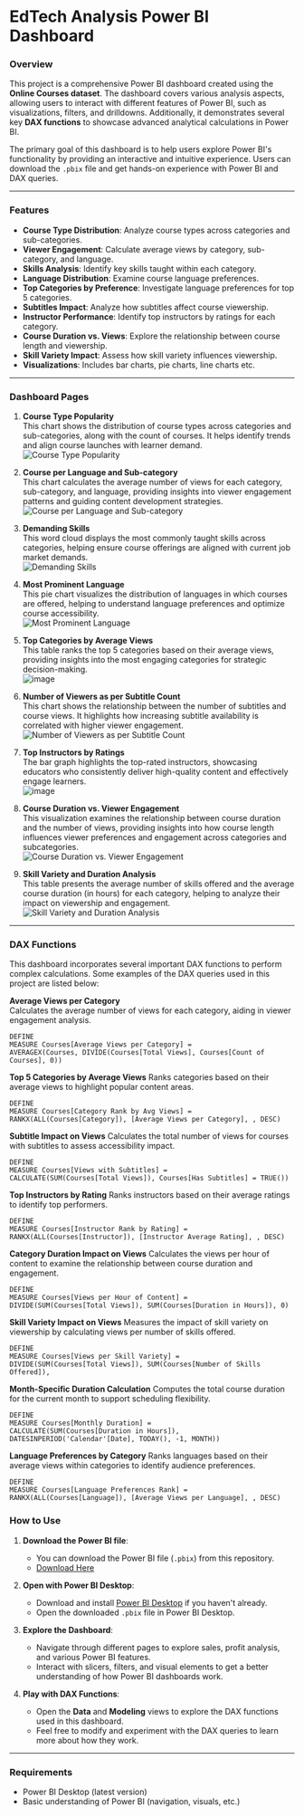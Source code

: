 # EdTech Analysis Power BI Dashboard

### Overview
This project is a comprehensive Power BI dashboard created using the **Online Courses dataset**. The dashboard covers various analysis aspects, allowing users to interact with different features of Power BI, such as visualizations, filters, and drilldowns. Additionally, it demonstrates several key **DAX functions** to showcase advanced analytical calculations in Power BI.

The primary goal of this dashboard is to help users explore Power BI's functionality by providing an interactive and intuitive experience. Users can download the `.pbix` file and get hands-on experience with Power BI and DAX queries.

---

### Features

- **Course Type Distribution**: Analyze course types across categories and sub-categories.
- **Viewer Engagement**: Calculate average views by category, sub-category, and language.
- **Skills Analysis**: Identify key skills taught within each category.
- **Language Distribution**: Examine course language preferences.
- **Top Categories by Preference**: Investigate language preferences for top 5 categories.
- **Subtitles Impact**: Analyze how subtitles affect course viewership.
- **Instructor Performance**: Identify top instructors by ratings for each category.
- **Course Duration vs. Views**: Explore the relationship between course length and viewership.
- **Skill Variety Impact**: Assess how skill variety influences viewership.
- **Visualizations**: Includes bar charts, pie charts, line charts etc.

---

### Dashboard Pages

1. **Course Type Popularity**  
   This chart shows the distribution of course types across categories and sub-categories, along with the count of courses. It helps identify trends and align course launches with learner demand.  
   ![Course Type Popularity](https://github.com/user-attachments/assets/0d55e126-8776-4c66-8355-60ad9d8f4882)

2. **Course per Language and Sub-category**  
   This chart calculates the average number of views for each category, sub-category, and language, providing insights into viewer engagement patterns and guiding content development strategies.  
   ![Course per Language and Sub-category](https://github.com/user-attachments/assets/b8feb8de-4829-4d5f-8fa4-7ee79a9df24a)

3. **Demanding Skills**  
   This word cloud displays the most commonly taught skills across categories, helping ensure course offerings are aligned with current job market demands.  
   ![Demanding Skills](https://github.com/user-attachments/assets/05bcd82d-0035-4af1-ae6e-305ed5e40b37)

4. **Most Prominent Language**  
   This pie chart visualizes the distribution of languages in which courses are offered, helping to understand language preferences and optimize course accessibility.  
   ![Most Prominent Language](https://github.com/user-attachments/assets/ad7ff48a-0c22-43f0-9c64-d99099083253)

5. **Top Categories by Average Views**  
   This table ranks the top 5 categories based on their average views, providing insights into the most engaging categories for strategic decision-making.  
   ![image](https://github.com/user-attachments/assets/c518a41e-8078-4274-8ae3-5acc165005f8)

6. **Number of Viewers as per Subtitle Count**  
   This chart shows the relationship between the number of subtitles and course views. It highlights how increasing subtitle availability is correlated with higher viewer engagement.  
   ![Number of Viewers as per Subtitle Count](https://github.com/user-attachments/assets/7d3590d4-bcff-4548-9b38-78a8a847ecbc)

7. **Top Instructors by Ratings**  
   The bar graph highlights the top-rated instructors, showcasing educators who consistently deliver high-quality content and effectively engage learners.  
   ![image](https://github.com/user-attachments/assets/2c6af1b4-b7fc-44fa-b51d-8a55992cd210)

8. **Course Duration vs. Viewer Engagement**  
   This visualization examines the relationship between course duration and the number of views, providing insights into how course length influences viewer preferences and engagement across categories and subcategories.  
   ![Course Duration vs. Viewer Engagement](https://github.com/user-attachments/assets/2c408851-b857-4098-a34a-024a7c21b304)

9. **Skill Variety and Duration Analysis**  
   This table presents the average number of skills offered and the average course duration (in hours) for each category, helping to analyze their impact on viewership and engagement.  
   ![Skill Variety and Duration Analysis](https://github.com/user-attachments/assets/4e3792d8-9913-470d-be17-73fad2073146)

---

### DAX Functions

This dashboard incorporates several important DAX functions to perform complex calculations. Some examples of the DAX queries used in this project are listed below:

**Average Views per Category**  
Calculates the average number of views for each category, aiding in viewer engagement analysis.
```dax
DEFINE
MEASURE Courses[Average Views per Category] = 
AVERAGEX(Courses, DIVIDE(Courses[Total Views], Courses[Count of Courses], 0))
```

**Top 5 Categories by Average Views**
Ranks categories based on their average views to highlight popular content areas.

```dax
DEFINE
MEASURE Courses[Category Rank by Avg Views] = 
RANKX(ALL(Courses[Category]), [Average Views per Category], , DESC)
```

**Subtitle Impact on Views**
Calculates the total number of views for courses with subtitles to assess accessibility impact.

```dax
DEFINE
MEASURE Courses[Views with Subtitles] = 
CALCULATE(SUM(Courses[Total Views]), Courses[Has Subtitles] = TRUE())
```   

**Top Instructors by Rating**
Ranks instructors based on their average ratings to identify top performers.

```dax
DEFINE
MEASURE Courses[Instructor Rank by Rating] = 
RANKX(ALL(Courses[Instructor]), [Instructor Average Rating], , DESC)
```   

**Category Duration Impact on Views**
Calculates the views per hour of content to examine the relationship between course duration and engagement.

```dax
DEFINE
MEASURE Courses[Views per Hour of Content] = 
DIVIDE(SUM(Courses[Total Views]), SUM(Courses[Duration in Hours]), 0)
```   

**Skill Variety Impact on Views**
Measures the impact of skill variety on viewership by calculating views per number of skills offered.

```dax
DEFINE
MEASURE Courses[Views per Skill Variety] = 
DIVIDE(SUM(Courses[Total Views]), SUM(Courses[Number of Skills Offered]),
```   

**Month-Specific Duration Calculation**
Computes the total course duration for the current month to support scheduling flexibility.

```dax
DEFINE
MEASURE Courses[Monthly Duration] = 
CALCULATE(SUM(Courses[Duration in Hours]), DATESINPERIOD('Calendar'[Date], TODAY(), -1, MONTH))
```  

**Language Preferences by Category**
Ranks languages based on their average views within categories to identify audience preferences.

```dax
DEFINE
MEASURE Courses[Language Preferences Rank] = 
RANKX(ALL(Courses[Language]), [Average Views per Language], , DESC)
```

### How to Use

1. **Download the Power BI file**:  
   - You can download the Power BI file (`.pbix`) from this repository.  
   - [Download Here](https://github.com/Akshay17DS/EdTech-Analysis-Power-BI-Dashboard/raw/main/Edtec%20Analysis.pbix)  

2. **Open with Power BI Desktop**:
   - Download and install [Power BI Desktop](https://powerbi.microsoft.com/desktop/) if you haven't already.
   - Open the downloaded `.pbix` file in Power BI Desktop.

3. **Explore the Dashboard**:
   - Navigate through different pages to explore sales, profit analysis, and various Power BI features.
   - Interact with slicers, filters, and visual elements to get a better understanding of how Power BI dashboards work.

4. **Play with DAX Functions**:
   - Open the **Data** and **Modeling** views to explore the DAX functions used in this dashboard.
   - Feel free to modify and experiment with the DAX queries to learn more about how they work.

---

### Requirements

- Power BI Desktop (latest version)
- Basic understanding of Power BI (navigation, visuals, etc.)


